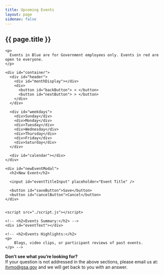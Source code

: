 ```yaml
---
title: Upcoming Events
layout: page
sidenav: false
---
```


<section class="grid-container border-bottom border-gray-30 padding-left-0 padding-right-1">
<h1 class="margin-top-0">{{ page.title }}</h1>

<!-- <h2>Overview</h2> -->

<div class="margin-bottom-2">

    <p>
      Events in Blue are for Government employees only. Events in red are open to everyone.
    </p>
        
    <div id="container">
      <div id="header">
        <div id="monthDisplay"></div>
        <div>
          <button id="backButton"> < </button>
          <button id="nextButton"> > </button>
        </div>
      </div>

      <div id="weekdays">
        <div>Sunday</div>
        <div>Monday</div>
        <div>Tuesday</div>
        <div>Wednesday</div>
        <div>Thursday</div>
        <div>Friday</div>
        <div>Saturday</div>
      </div>

      <div id="calendar"></div>
    </div>

    <div id="newEventModal">
      <h2>New Event</h2>

      <input id="eventTitleInput" placeholder="Event Title" />

      <button id="saveButton">Save</button>
      <button id="cancelButton">Cancel</button>
    </div>


    <script src="./script.js"></script>

    <!-- <h2>Events Summary:</h2> -->
    <div id="eventText"></div>

    <!-- <h2>Events Highlights:</h2>
    <p>
        Blogs, video clips, or participant reviews of past events.
    </p> -->
</div>  
</section>

<section class="grid-container padding-left-0 padding-right-1">
<p><strong>Don’t see what you’re looking for?</strong><br>
If your question is not addressed in the above sections, please email us at: <a href="mailto:itvmo@gsa.gov">itvmo@gsa.gov</a> and we will get back to you with an answer.</p>
</section>



